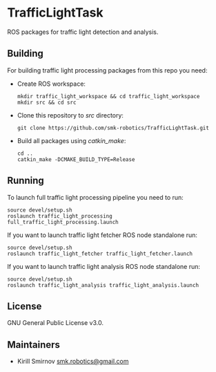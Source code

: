 # TrafficLightTask

ROS packages for traffic light detection and analysis.

## Building

For building traffic light processing packages from this repo you need:

* Create ROS workspace:
    
    ```
    mkdir traffic_light_workspace && cd traffic_light_workspace
    mkdir src && cd src
    ```

* Clone this repository to *src* directory:
    
    ```
    git clone https://github.com/smk-robotics/TrafficLightTask.git
    ```

* Build all packages using *catkin_make*:
    
    ```
    cd ..
    catkin_make -DCMAKE_BUILD_TYPE=Release
    ```

## Running

To launch full traffic light processing pipeline you need to run:

```
source devel/setup.sh
roslaunch traffic_light_processing full_traffic_light_processing.launch
```

If you want to launch traffic light fetcher ROS node standalone run:

```
source devel/setup.sh
roslaunch traffic_light_fetcher traffic_light_fetcher.launch 
```

If you want to launch traffic light analysis ROS node standalone run:

```
source devel/setup.sh
roslaunch traffic_light_analysis traffic_light_analysis.launch
```

## License

GNU General Public License v3.0.

## Maintainers

* Kirill Smirnov <smk.robotics@gmail.com>